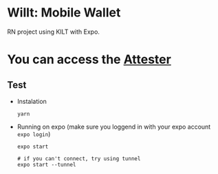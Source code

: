 # Willt: Mobile Wallet

RN project using KILT with Expo.

# You can access the [Attester](https://github.com/bm777/wilt-attester.git)

## Test

- Instalation
    ```
    yarn
    ```

- Running on expo (make sure you loggend in with your expo account `expo login`)
    ```
    expo start
    
    # if you can't connect, try using tunnel
    expo start --tunnel
    ```
